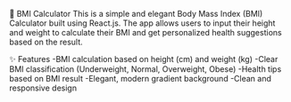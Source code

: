 🧮 BMI Calculator
This is a simple and elegant Body Mass Index (BMI) Calculator built using React.js. The app allows users to input their height and weight to calculate their BMI and get personalized health suggestions based on the result.

✨ Features
-BMI calculation based on height (cm) and weight (kg)
-Clear BMI classification (Underweight, Normal, Overweight, Obese)
-Health tips based on BMI result
-Elegant, modern gradient background
-Clean and responsive design
